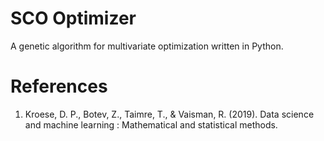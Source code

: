 # SCO Optimizer
 A genetic algorithm for multivariate optimization written in Python.

# References
1. Kroese, D. P., Botev, Z., Taimre, T., & Vaisman, R. (2019). Data science and machine learning : Mathematical and statistical methods.
